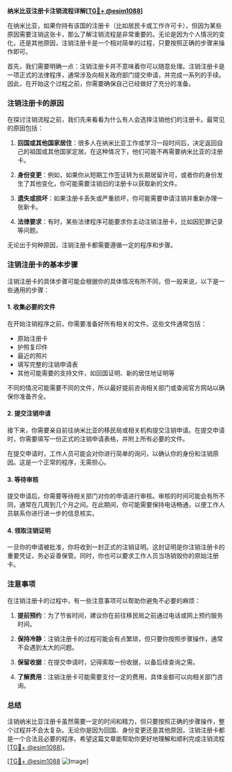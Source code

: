 **纳米比亚注册卡注销流程详解[[TG💪+ @esim1088](https://t.me/s/esim1088)]**

在纳米比亚，如果你持有该国的注册卡（比如居民卡或工作许可卡），但因为某些原因需要注销这张卡，那么了解注销流程是非常重要的。无论是因为个人情况的变化，还是其他原因，注销注册卡是一个相对简单的过程，只要按照正确的步骤来操作即可。

首先，我们需要明确一点：注销注册卡并不意味着你可以随意处理。注销注册卡是一项正式的法律程序，通常涉及向相关政府部门提交申请，并完成一系列的手续。因此，在开始这个过程之前，你需要确保自己已经做好了充分的准备。

### 注销注册卡的原因

在探讨注销流程之前，我们先来看看为什么有人会选择注销他们的注册卡。最常见的原因包括：

1. **回国或其他国家居住**：很多人在纳米比亚工作或学习一段时间后，决定返回自己的祖国或其他国家定居。在这种情况下，他们可能不再需要纳米比亚的注册卡。
   
2. **身份变更**：例如，如果你从短期工作签证转为长期居留许可，或者你的身份发生了其他变化，你可能需要注销旧的注册卡以获取新的文件。

3. **遗失或损坏**：如果注册卡丢失或严重损坏，你可能需要申请注销并重新办理一张新卡。

4. **法律要求**：有时，某些法律程序可能要求你主动注销注册卡，比如因犯罪记录等问题。

无论出于何种原因，注销注册卡都需要遵循一定的程序和步骤。

### 注销注册卡的基本步骤

注销注册卡的具体步骤可能会根据你的具体情况有所不同，但一般来说，以下是一些通用的步骤：

#### 1. 收集必要的文件

在开始注销程序之前，你需要准备好所有相关的文件。这些文件通常包括：

- 原始注册卡
- 护照复印件
- 最近的照片
- 填写完整的注销申请表
- 其他可能需要的支持文件，如回国证明、新的居住地证明等

不同的情况可能需要不同的文件，所以最好提前咨询相关部门或查阅官方网站以确保你准备齐全。

#### 2. 提交注销申请

接下来，你需要亲自前往纳米比亚的移民局或相关机构提交注销申请。在提交申请时，你需要填写一份正式的注销申请表格，并附上所有必要的文件。

在提交申请时，工作人员可能会对你进行简单的询问，以确认你的身份和注销原因。这是一个正常的程序，无需担心。

#### 3. 等待审核

提交申请后，你需要等待相关部门对你的申请进行审核。审核的时间可能会有所不同，通常在几周到几个月之间。在此期间，你可能需要保持电话畅通，以便工作人员联系你进行进一步的信息核实。

#### 4. 领取注销证明

一旦你的申请被批准，你将收到一封正式的注销证明。这封证明是你注销注册卡的重要凭证，务必妥善保管。同时，你也可以要求工作人员当场销毁你的原始注册卡。

### 注意事项

在注销注册卡的过程中，有一些注意事项可以帮助你避免不必要的麻烦：

1. **提前预约**：为了节省时间，建议你在前往移民局之前通过电话或网上预约服务时间。

2. **保持冷静**：注销注册卡的过程可能会有点繁琐，但只要你按照步骤操作，通常不会遇到太大的问题。

3. **保留收据**：在提交申请时，记得索取一份收据，以备后续查询之需。

4. **了解费用**：注销注册卡可能需要支付一定的费用，具体金额可以向相关部门咨询。

### 总结

注销纳米比亚注册卡虽然需要一定的时间和精力，但只要按照正确的步骤操作，整个过程并不会太复杂。无论你是因为回国、身份变更还是其他原因，注销注册卡都是一个合法且必要的程序。希望这篇文章能帮助你更好地理解和顺利完成注销流程[[TG💪+ @esim1088](https://t.me/s/esim1088)]。

[[TG💪+ @esim1088](https://t.me/s/esim1088) ![Image](https://i.postimg.cc/4NQfJmqS/Snipaste-2025-05-13-00-14-12.png)]
